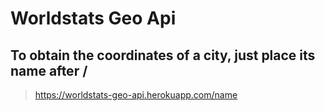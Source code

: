 # Worldstats Geo Api

## To obtain the coordinates of a city, just place its name after /

> https://worldstats-geo-api.herokuapp.com/name

